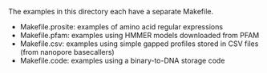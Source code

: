 The examples in this directory each have a separate Makefile.

- Makefile.prosite: examples of amino acid regular expressions
- Makefile.pfam: examples using HMMER models downloaded from PFAM
- Makefile.csv: examples using simple gapped profiles stored in CSV files (from nanopore basecallers)
- Makefile.code: examples using a binary-to-DNA storage code
